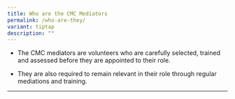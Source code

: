 ```yaml
---
title: Who are the CMC Mediators
permalink: /who-are-they/
variant: tiptap
description: ""
---
```

<ul data-tight="true" class="tight">
<li>
<p>The CMC mediators are volunteers who are carefully selected, trained and
assessed before they are appointed to their role.</p>
<p></p>
</li>
<li>
<p>They are also required to remain relevant in their role through regular
mediations and training.</p>
</li>
</ul>
<p></p>
<hr>
<p></p>